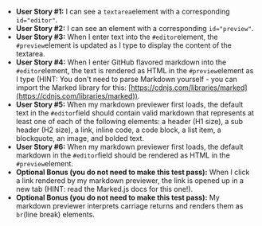 -   **User Story #1:**  I can see a  `textarea`element with a corresponding  `id="editor"`.
-   **User Story #2:**  I can see an element with a corresponding  `id="preview"`.
-   **User Story #3:**  When I enter text into the  `#editor`element, the  `#preview`element is updated as I type to display the content of the textarea.
-   **User Story #4:**  When I enter GitHub flavored markdown into the  `#editor`element, the text is rendered as HTML in the  `#preview`element as I type (HINT: You don't need to parse Markdown yourself - you can import the Marked library for this:  [https://cdnjs.com/libraries/marked](https://cdnjs.com/libraries/marked)).
-   **User Story #5:**  When my markdown previewer first loads, the default text in the  `#editor`field should contain valid markdown that represents at least one of each of the following elements: a header (H1 size), a sub header (H2 size), a link, inline code, a code block, a list item, a blockquote, an image, and bolded text.
-   **User Story #6:**  When my markdown previewer first loads, the default markdown in the  `#editor`field should be rendered as HTML in the  `#preview`element.
-   **Optional Bonus (you do not need to make this test pass):**  When I click a link rendered by my markdown previewer, the link is opened up in a new tab (HINT: read the Marked.js docs for this one!).
-   **Optional Bonus (you do not need to make this test pass):**  My markdown previewer interprets carriage returns and renders them as  `br`(line break) elements.
<!--stackedit_data:
eyJoaXN0b3J5IjpbLTE3MDUyOTQ5NDIsLTIxMDI1NTk0NzhdfQ
==
-->